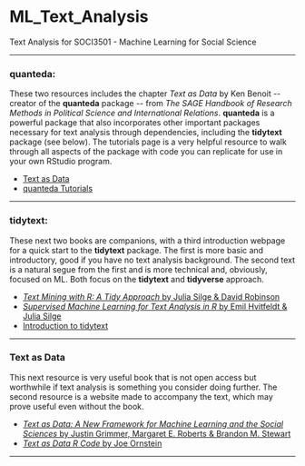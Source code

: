 # ML_Text_Analysis
Text Analysis for SOCI3501 - Machine Learning for Social Science

***

### quanteda:
These two resources includes the chapter *Text as Data* by Ken Benoit -- creator of the **quanteda** package -- from *The SAGE Handbook of Research Methods in Political Science and International Relations*. **quanteda** is a powerful package that also incorporates other important packages necessary for text analysis through dependencies, including the **tidytext** package (see below). The tutorials page is a very helpful resource to walk through all aspects of the package with code you can replicate for use in your own RStudio program. 

* [Text as Data](https://methods.sagepub.com/book/research-methods-in-political-science-and-international-relations/i4365.xml)
* [quanteda Tutorials](https://tutorials.quanteda.io)

***

### tidytext:

These next two books are companions, with a third introduction webpage for a quick start to the **tidytext** package. The first is more basic and introductory, good if you have no text analysis background. The second text is a natural segue from the first and is more technical and, obviously, focused on ML. Both focus on the **tidytext** and **tidyverse** approach. 

* [*Text Mining with R: A Tidy Approach* by Julia Silge & David Robinson](https://www.tidytextmining.com)
* [*Supervised Machine Learning for Text Analysis in R* by Emil Hvitfeldt & Julia Silge](https://smltar.com) 
* [Introduction to tidytext](https://cran.r-project.org/web/packages/tidytext/vignettes/tidytext.html)

***

### Text as Data 
This next resource is very useful book that is not open access but worthwhile if text analysis is something you consider doing further. The second resource is a website made to accompany the text, which may prove useful even without the book.

* [*Text as Data: A New Framework for Machine Learning and the Social Sciences* by Justin Grimmer, Margaret E. Roberts & Brandon M. Stewart](https://press.princeton.edu/books/hardcover/9780691207544/text-as-data)
* [*Text as Data R Code* by Joe Ornstein](https://joeornstein.github.io/text-as-data/)

***
